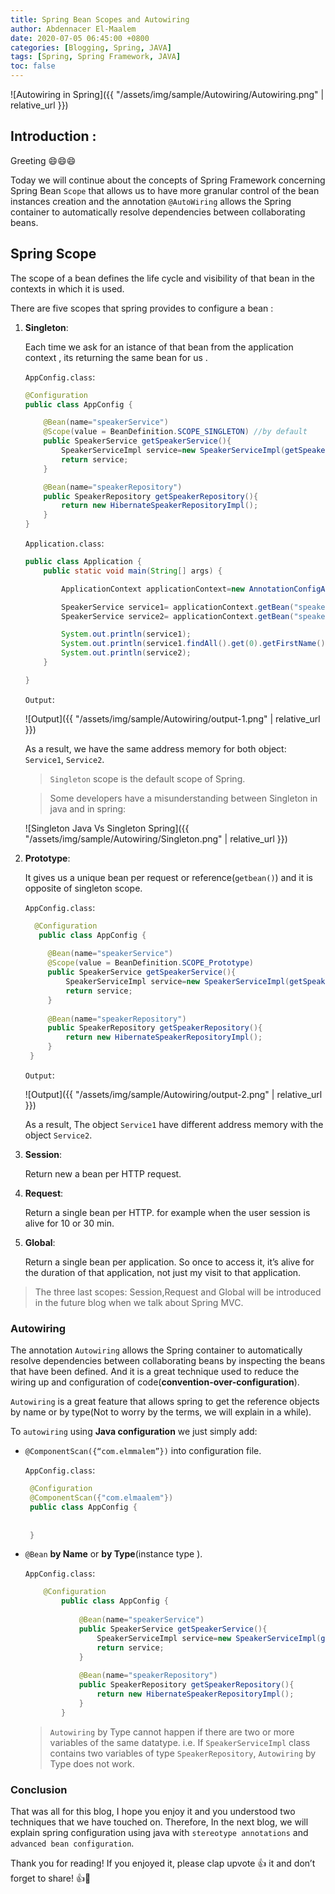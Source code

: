 ```yaml
---
title: Spring Bean Scopes and Autowiring
author: Abdennacer El-Maalem
date: 2020-07-05 06:45:00 +0800
categories: [Blogging, Spring, JAVA]
tags: [Spring, Spring Framework, JAVA]
toc: false
---
```



![Autowiring in Spring]({{ "/assets/img/sample/Autowiring/Autowiring.png" | relative_url }})


## Introduction :


Greeting 😄😄😄

Today we will continue about the concepts of Spring Framework concerning Spring Bean 
`Scope` that allows us to have more granular control of the bean instances creation and 
the annotation `@AutoWiring` allows the Spring container to automatically resolve 
dependencies between collaborating beans.



## Spring Scope 

The scope of a bean defines the life cycle and visibility of that bean in the contexts 
in which it is used.

There are five scopes that spring provides to configure a bean :

 1. **Singleton**:

    Each time we ask for an istance of that bean from the application context , 
    its returning the same bean for us .
    
    `AppConfig.class`:
    
    ```java
    @Configuration
    public class AppConfig {
    
        @Bean(name="speakerService")
        @Scope(value = BeanDefinition.SCOPE_SINGLETON) //by default
        public SpeakerService getSpeakerService(){
            SpeakerServiceImpl service=new SpeakerServiceImpl(getSpeakerRepository());
            return service;
        }
    
        @Bean(name="speakerRepository")
        public SpeakerRepository getSpeakerRepository(){
            return new HibernateSpeakerRepositoryImpl();
        }
    }
    ```
    
    `Application.class`:
    ```java
    public class Application {
        public static void main(String[] args) {
    
            ApplicationContext applicationContext=new AnnotationConfigApplicationContext(AppConfig.class);// when this line run ,it's going to create a basic registry with 2 beans (speakerService bean ,speakerRepository bean)
    
            SpeakerService service1= applicationContext.getBean("speakerService",SpeakerService.class);
            SpeakerService service2= applicationContext.getBean("speakerService",SpeakerService.class);
    
            System.out.println(service1);
            System.out.println(service1.findAll().get(0).getFirstName());
            System.out.println(service2);
        }
    
    }
    ```
    
    `Output`:
    
    ![Output]({{ "/assets/img/sample/Autowiring/output-1.png" | relative_url }})
    
    As a result, we have the same address memory for both object: `Service1`,  `Service2`.
    > `Singleton` scope is the default scope of Spring.
                                                                                                                                                                                                                                                                                                                                                                                                                                                                                                                                                                                                                                                                                                                                                                                                                                                                                                                                                                                                                                                                                                                                                                                                                                                                                                                                                                                                                                                                                                                                                                                                                                                                                                                                   
    >Some developers have a misunderstanding between Singleton in java and in spring:
    
       ![Singleton Java Vs Singleton Spring]({{ "/assets/img/sample/Autowiring/Singleton.png" | relative_url }})

   2. **Prototype**:
 
       It gives us a unique bean per request or reference(`getbean()`) and it is opposite of singleton scope.
   
       `AppConfig.class`:
   
       ```java
         @Configuration
          public class AppConfig {
        
            @Bean(name="speakerService")
            @Scope(value = BeanDefinition.SCOPE_Prototype)
            public SpeakerService getSpeakerService(){
                SpeakerServiceImpl service=new SpeakerServiceImpl(getSpeakerRepository());
                return service;
            }
        
            @Bean(name="speakerRepository")
            public SpeakerRepository getSpeakerRepository(){
                return new HibernateSpeakerRepositoryImpl();
            }
        }   
       ```
       
       `Output`:
   
       ![Output]({{ "/assets/img/sample/Autowiring/output-2.png" | relative_url }})

       As a result, The object `Service1` have different address memory with the object `Service2`.
       
   3. **Session**: 
 
      Return new a bean per HTTP request. 
  
   4. **Request**: 
   
      Return a single bean per HTTP. for example when the user session is alive for 10 or 30 min.
   
   5. **Global**: 
 
      Return a single bean per application. So once to access it, it’s alive for the duration of that application, not just my visit to that application.

   >The three last scopes: Session,Request and Global will be introduced in the future blog when we talk about Spring MVC.



### Autowiring

The annotation `Autowiring` allows the Spring container to automatically resolve dependencies 
between collaborating beans by inspecting the beans that have been defined. 
And it is a great technique used to reduce the wiring up and configuration of code(**convention-over-configuration**). 

`Autowiring` is a great feature that allows spring to get the reference objects 
by name or by type(Not to worry by the terms, we will explain in a while).

To `autowiring` using **Java configuration** we just simply add:

   * `@ComponentScan({“com.elmmalem”})` into configuration file.
   
      `AppConfig.class`:
      
      ```java
       @Configuration
       @ComponentScan({"com.elmaalem"})
       public class AppConfig {
       
           
       }      
      ```
      
   * `@Bean` **by Name** or **by Type**(instance type ). 
    
     `AppConfig.class`:

     ```java
         @Configuration
             public class AppConfig {
             
                 @Bean(name="speakerService")
                 public SpeakerService getSpeakerService(){
                     SpeakerServiceImpl service=new SpeakerServiceImpl(getSpeakerRepository());
                     return service;
                 }
             
                 @Bean(name="speakerRepository")
                 public SpeakerRepository getSpeakerRepository(){
                     return new HibernateSpeakerRepositoryImpl();
                 }
             }   
     ```
     
      >`Autowiring` by Type cannot happen if there are two or more variables of the same datatype. i.e. If `SpeakerServiceImpl` class contains two variables of type `SpeakerRepository`, `Autowiring` by Type does not work.



### Conclusion

That was all for this blog, I hope you enjoy it and you understood two techniques 
that we have touched on. Therefore, In the next blog, we will explain spring 
configuration using java with `stereotype annotations` and `advanced bean configuration`.

Thank you for reading! If you enjoyed it, please clap upvote 👍 
it and don’t forget to share! 👍🤙



 









